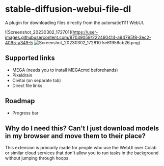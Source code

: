 # stable-diffusion-webui-file-dl
A plugin for downloading files directly from the automatic1111 WebUI.

![Screenshot_20230302_172701](https://user-images.githubusercontent.com/87039059/222490414-a94795f8-3ec2-4095-a349-5
![Screenshot_20230302_172810](https://user-images.githubusercontent.com/87039059/222490805-7b77cfbc-b711-4ecc-a53d-cd9032f21ec1.png)
5e61956cb26.png)

## Supported links
- MEGA (needs you to install MEGAcmd beforehands)
- Pixeldrain
- Civitai (on separate tab)
- Direct file links

## Roadmap
- Progress bar

## Why do I need this? Can't I just download models in my browser and move them to their place?
This extension is primarily made for people who use the WebUI over Colab or similar cloud services that don't allow you to run tasks in the background without jumping through hoops.
